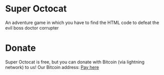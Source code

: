 # Super Octocat
An adventure game in which you have to find the HTML code to defeat the evil boss doctor corrupter

# Donate
Super Octocat is free, but you can donate with Bitcoin (via lightning network) to us!
Our Bitcoin address:
[Pay here]("lightning:lnbc1psnh6u6pp576qk07uhl5dap8js0y48tl8ypx6wt0ll38ax4c6g66zhfuw5kw6qdqu2askcmr9wssx7e3q2dshgmmndp5scqzpgxqyz5vqsp5dmarlam4vhtnwxyzs7gp5tv9ntq0udcupn6e3uy40jdx2v3r257s9qyyssqukdvx24gxysrpk6r526n56c8st9y75qtp9ndnn6yff8rg60jdvtn7s645j9hmy9pm45kvyen6wnz25t0zuq8up5mc6xvlhu43n0f3ccp4mgyh3")
